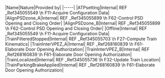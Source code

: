 ﻿

|Name|Nature|Provided by|
|-----|
|ATPsetting|Internal| REF _Ref345055549 \h F11-Acquire Configuration Data|
|AlignPSDzone_A|Internal| REF _Ref345055899 \h F62-Control PSD Opening and Closing Order|
|AlignPSDzone_B|Internal| REF _Ref345055899 \h F62-Control PSD Opening and Closing Order|
|Offline|Internal| REF _Ref345055549 \h F11-Acquire Configuration Data|
|TrainFilteredStopped|Internal| REF _Ref345055703 \h F27-Compute Train Kinematics|
|TrainInterVPEZ_A|Internal| REF _Ref268160839 \h F61-Elaborate Door Opening Authorization|
|TrainInterVPEZ_B|Internal| REF _Ref268160839 \h F61-Elaborate Door Opening Authorization|
|TrainLocalized|Internal| REF _Ref345055736 \h F32-Update Train Location|
|TrainParkingBrakeApplied|Internal| REF _Ref268160839 \h F61-Elaborate Door Opening Authorization|

